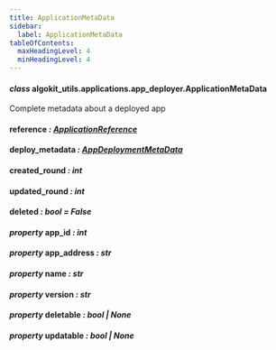 ```yaml
---
title: ApplicationMetaData
sidebar:
  label: ApplicationMetaData
tableOfContents:
  maxHeadingLevel: 4
  minHeadingLevel: 4
---
```


#### _class_ algokit_utils.applications.app_deployer.ApplicationMetaData

Complete metadata about a deployed app

#### reference _: [ApplicationReference](ApplicationReference.md#algokit_utils.applications.app_deployer.ApplicationReference)_

#### deploy_metadata _: [AppDeploymentMetaData](AppDeploymentMetaData.md#algokit_utils.applications.app_deployer.AppDeploymentMetaData)_

#### created_round _: int_

#### updated_round _: int_

#### deleted _: bool_ _= False_

#### _property_ app_id _: int_

#### _property_ app_address _: str_

#### _property_ name _: str_

#### _property_ version _: str_

#### _property_ deletable _: bool | None_

#### _property_ updatable _: bool | None_
